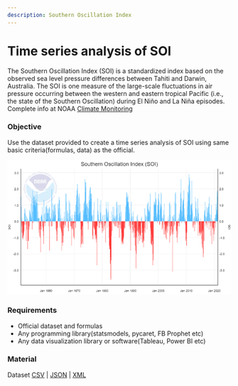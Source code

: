 ```yaml
---
description: Southern Oscillation Index
---
```


# Time series analysis of SOI

The Southern Oscillation Index \(SOI\) is a standardized index based on the observed sea level pressure differences between Tahiti and Darwin, Australia. The SOI is one measure of the large-scale fluctuations in air pressure occurring between the western and eastern tropical Pacific \(i.e., the state of the Southern Oscillation\) during El Niño and La Niña episodes.  Complete info at NOAA [Climate Monitoring](https://www.ncdc.noaa.gov/teleconnections/enso/indicators/soi/) 

### Objective

Use the dataset provided to create a time series analysis of SOI using same basic criteria\(formulas, data\) as the official.

![](.gitbook/assets/soi.png)

### Requirements

* Official dataset and formulas
* Any programming library\(statsmodels, pycaret, FB Prophet etc\)
* Any data visualization library or software\(Tableau, Power BI etc\)

### Material

Dataset [CSV](https://www.ncdc.noaa.gov/teleconnections/enso/indicators/soi/data.csv) \| [JSON](https://www.ncdc.noaa.gov/teleconnections/enso/indicators/soi/data.json) \| [XML](https://www.ncdc.noaa.gov/teleconnections/enso/indicators/soi/data.xml)

